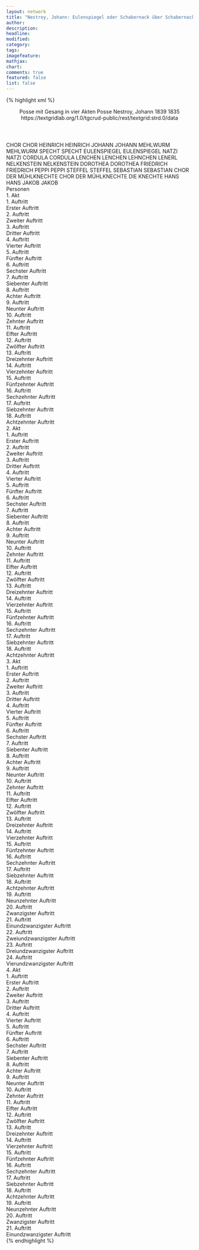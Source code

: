 ```yaml
---
layout: network
title: "Nestroy, Johann: Eulenspiegel oder Schabernack über Schabernack (1835)"
author:
description:
headline:
modified:
category:
tags:
imagefeature:
mathjax:
chart:
comments: true
featured: false
list: false
---
```

{% highlight xml %}
<?xml-model href="https://raw.githubusercontent.com/DLiNa/project/master/rules/lina.rnc"?><?xml-model href="https://raw.githubusercontent.com/DLiNa/project/master/rules/lina.sch"?>
<play xmlns="http://lina.digital">
  <header>
    <title>Eulenspiegel oder Schabernack über Schabernack</title>
    <subtitle>Posse mit Gesang in vier Akten</subtitle>
    <genretitle>Posse</genretitle>
    <author>Nestroy, Johann</author>
    <date type="print" when="1839">1839</date>
    <date type="premiere" when="1835">1835</date>
    <date type="written"/>
    <source>https://textgridlab.org/1.0/tgcrud-public/rest/textgrid:strd.0/data</source>
  </header>
  <personae>
    <character>
      <name>CHOR</name>
      <alias xml:id="chor">
        <name>CHOR</name>
      </alias>
    </character>
    <character>
      <name>HEINRICH</name>
      <alias xml:id="heinrich">
        <name>HEINRICH</name>
      </alias>
    </character>
    <character>
      <name>JOHANN</name>
      <alias xml:id="johann">
        <name>JOHANN</name>
      </alias>
    </character>
    <character>
      <name>MEHLWURM</name>
      <alias xml:id="mehlwurm">
        <name>MEHLWURM</name>
      </alias>
    </character>
    <character>
      <name>SPECHT</name>
      <alias xml:id="specht">
        <name>SPECHT</name>
      </alias>
    </character>
    <character>
      <name>EULENSPIEGEL</name>
      <alias xml:id="eulenspiegel">
        <name>EULENSPIEGEL</name>
      </alias>
    </character>
    <character>
      <name>NATZI</name>
      <alias xml:id="natzi">
        <name>NATZI</name>
      </alias>
    </character>
    <character>
      <name>CORDULA</name>
      <alias xml:id="cordula">
        <name>CORDULA</name>
      </alias>
    </character>
    <character>
      <name>LENCHEN</name>
      <alias xml:id="lenchen">
        <name>LENCHEN</name>
      </alias>
      <alias xml:id="lehnchen">
        <name>LEHNCHEN</name>
      </alias>
      <alias xml:id="lenerl">
        <name>LENERL</name>
      </alias>
    </character>
    <character>
      <name>NELKENSTEIN</name>
      <alias xml:id="nelkenstein">
        <name>NELKENSTEIN</name>
      </alias>
    </character>
    <character>
      <name>DOROTHEA</name>
      <alias xml:id="dorothea">
        <name>DOROTHEA</name>
      </alias>
    </character>
    <character>
      <name>FRIEDRICH</name>
      <alias xml:id="friedrich">
        <name>FRIEDRICH</name>
      </alias>
    </character>
    <character>
      <name>PEPPI</name>
      <alias xml:id="peppi">
        <name>PEPPI</name>
      </alias>
    </character>
    <character>
      <name>STEFFEL</name>
      <alias xml:id="steffel">
        <name>STEFFEL</name>
      </alias>
    </character>
    <character>
      <name>SEBASTIAN</name>
      <alias xml:id="sebastian">
        <name>SEBASTIAN</name>
      </alias>
    </character>
    <character>
      <name>CHOR DER MÜHLKNECHTE</name>
      <alias xml:id="chor_der_mühlknechte">
        <name>CHOR DER MÜHLKNECHTE</name>
      </alias>
      <alias xml:id="die_knechte">
        <name>DIE KNECHTE</name>
      </alias>
    </character>
    <character>
      <name>HANS</name>
      <alias xml:id="hans">
        <name>HANS</name>
      </alias>
    </character>
    <character>
      <name>JAKOB</name>
      <alias xml:id="jakob">
        <name>JAKOB</name>
      </alias>
    </character>
  </personae>
  <text>
    <div>
      <head>Personen</head>
    </div>
    <div>
      <head>1. Akt</head>
      <div>
        <head>1. Auftritt</head>
        <div>
          <head>Erster Auftritt</head>
          <sp who="#chor">
            <amount n="1" unit="speech_acts"/>
            <amount n="51" unit="words"/>
            <amount n="8" unit="lines"/>
            <amount n="271" unit="chars"/>
          </sp>
        </div>
      </div>
      <div>
        <head>2. Auftritt</head>
        <div>
          <head>Zweiter Auftritt</head>
          <sp who="#heinrich">
            <amount n="4" unit="speech_acts"/>
            <amount n="46" unit="words"/>
            <amount n="4" unit="lines"/>
            <amount n="267" unit="chars"/>
          </sp>
          <sp who="#johann">
            <amount n="4" unit="speech_acts"/>
            <amount n="180" unit="words"/>
            <amount n="1122" unit="chars"/>
          </sp>
        </div>
      </div>
      <div>
        <head>3. Auftritt</head>
        <div>
          <head>Dritter Auftritt</head>
          <sp who="#heinrich">
            <amount n="1" unit="speech_acts"/>
            <amount n="41" unit="words"/>
            <amount n="224" unit="chars"/>
          </sp>
        </div>
      </div>
      <div>
        <head>4. Auftritt</head>
        <div>
          <head>Vierter Auftritt</head>
          <sp who="#mehlwurm">
            <amount n="3" unit="speech_acts"/>
            <amount n="57" unit="words"/>
            <amount n="2" unit="lines"/>
            <amount n="310" unit="chars"/>
          </sp>
          <sp who="#heinrich">
            <amount n="3" unit="speech_acts"/>
            <amount n="42" unit="words"/>
            <amount n="2" unit="lines"/>
            <amount n="242" unit="chars"/>
          </sp>
        </div>
      </div>
      <div>
        <head>5. Auftritt</head>
        <div>
          <head>Fünfter Auftritt</head>
          <sp who="#mehlwurm">
            <amount n="1" unit="speech_acts"/>
            <amount n="85" unit="words"/>
            <amount n="460" unit="chars"/>
          </sp>
        </div>
      </div>
      <div>
        <head>6. Auftritt</head>
        <div>
          <head>Sechster Auftritt</head>
          <sp who="#specht">
            <amount n="11" unit="speech_acts"/>
            <amount n="117" unit="words"/>
            <amount n="9" unit="lines"/>
            <amount n="723" unit="chars"/>
          </sp>
          <sp who="#mehlwurm">
            <amount n="11" unit="speech_acts"/>
            <amount n="93" unit="words"/>
            <amount n="10" unit="lines"/>
            <amount n="473" unit="chars"/>
          </sp>
        </div>
      </div>
      <div>
        <head>7. Auftritt</head>
        <div>
          <head>Siebenter Auftritt</head>
          <sp who="#specht">
            <amount n="1" unit="speech_acts"/>
            <amount n="122" unit="words"/>
            <amount n="681" unit="chars"/>
          </sp>
        </div>
      </div>
      <div>
        <head>8. Auftritt</head>
        <div>
          <head>Achter Auftritt</head>
          <sp who="#eulenspiegel">
            <amount n="1" unit="speech_acts"/>
            <amount n="300" unit="words"/>
            <amount n="16" unit="lines"/>
            <amount n="1590" unit="chars"/>
          </sp>
        </div>
      </div>
      <div>
        <head>9. Auftritt</head>
        <div>
          <head>Neunter Auftritt</head>
          <sp who="#mehlwurm">
            <amount n="5" unit="speech_acts"/>
            <amount n="156" unit="words"/>
            <amount n="839" unit="chars"/>
          </sp>
          <sp who="#heinrich">
            <amount n="4" unit="speech_acts"/>
            <amount n="34" unit="words"/>
            <amount n="4" unit="lines"/>
            <amount n="181" unit="chars"/>
          </sp>
        </div>
      </div>
      <div>
        <head>10. Auftritt</head>
        <div>
          <head>Zehnter Auftritt</head>
          <sp who="#heinrich">
            <amount n="18" unit="speech_acts"/>
            <amount n="150" unit="words"/>
            <amount n="17" unit="lines"/>
            <amount n="830" unit="chars"/>
          </sp>
          <sp who="#eulenspiegel">
            <amount n="18" unit="speech_acts"/>
            <amount n="440" unit="words"/>
            <amount n="11" unit="lines"/>
            <amount n="2403" unit="chars"/>
          </sp>
        </div>
      </div>
      <div>
        <head>11. Auftritt</head>
        <div>
          <head>Elfter Auftritt</head>
          <sp who="#natzi">
            <amount n="1" unit="speech_acts"/>
            <amount n="303" unit="words"/>
            <amount n="12" unit="lines"/>
            <amount n="1606" unit="chars"/>
          </sp>
        </div>
      </div>
      <div>
        <head>12. Auftritt</head>
        <div>
          <head>Zwölfter Auftritt</head>
          <sp who="#cordula">
            <amount n="6" unit="speech_acts"/>
            <amount n="63" unit="words"/>
            <amount n="5" unit="lines"/>
            <amount n="332" unit="chars"/>
          </sp>
          <sp who="#lenchen">
            <amount n="3" unit="speech_acts"/>
            <amount n="37" unit="words"/>
            <amount n="3" unit="lines"/>
            <amount n="183" unit="chars"/>
          </sp>
          <sp who="#mehlwurm">
            <amount n="10" unit="speech_acts"/>
            <amount n="189" unit="words"/>
            <amount n="5" unit="lines"/>
            <amount n="1025" unit="chars"/>
          </sp>
          <sp who="#natzi">
            <amount n="4" unit="speech_acts"/>
            <amount n="118" unit="words"/>
            <amount n="2" unit="lines"/>
            <amount n="696" unit="chars"/>
          </sp>
          <sp who="#lehnchen">
            <amount n="1" unit="speech_acts"/>
            <amount n="18" unit="words"/>
            <amount n="1" unit="lines"/>
            <amount n="88" unit="chars"/>
          </sp>
        </div>
      </div>
      <div>
        <head>13. Auftritt</head>
        <div>
          <head>Dreizehnter Auftritt</head>
          <sp who="#mehlwurm">
            <amount n="2" unit="speech_acts"/>
            <amount n="72" unit="words"/>
            <amount n="391" unit="chars"/>
          </sp>
          <sp who="#lenchen">
            <amount n="1" unit="speech_acts"/>
            <amount n="7" unit="words"/>
            <amount n="1" unit="lines"/>
            <amount n="40" unit="chars"/>
          </sp>
        </div>
      </div>
      <div>
        <head>14. Auftritt</head>
        <div>
          <head>Vierzehnter Auftritt</head>
          <sp who="#eulenspiegel">
            <amount n="19" unit="speech_acts"/>
            <amount n="470" unit="words"/>
            <amount n="11" unit="lines"/>
            <amount n="2560" unit="chars"/>
          </sp>
          <sp who="#mehlwurm">
            <amount n="19" unit="speech_acts"/>
            <amount n="212" unit="words"/>
            <amount n="15" unit="lines"/>
            <amount n="1061" unit="chars"/>
          </sp>
          <sp who="#lenchen">
            <amount n="2" unit="speech_acts"/>
            <amount n="9" unit="words"/>
            <amount n="2" unit="lines"/>
            <amount n="37" unit="chars"/>
          </sp>
        </div>
      </div>
      <div>
        <head>15. Auftritt</head>
        <div>
          <head>Fünfzehnter Auftritt</head>
          <sp who="#cordula">
            <amount n="2" unit="speech_acts"/>
            <amount n="29" unit="words"/>
            <amount n="2" unit="lines"/>
            <amount n="159" unit="chars"/>
          </sp>
          <sp who="#mehlwurm">
            <amount n="2" unit="speech_acts"/>
            <amount n="47" unit="words"/>
            <amount n="1" unit="lines"/>
            <amount n="250" unit="chars"/>
          </sp>
        </div>
      </div>
      <div>
        <head>16. Auftritt</head>
        <div>
          <head>Sechzehnter Auftritt</head>
          <sp who="#eulenspiegel">
            <amount n="18" unit="speech_acts"/>
            <amount n="350" unit="words"/>
            <amount n="8" unit="lines"/>
            <amount n="1949" unit="chars"/>
          </sp>
          <sp who="#cordula">
            <amount n="17" unit="speech_acts"/>
            <amount n="106" unit="words"/>
            <amount n="17" unit="lines"/>
            <amount n="545" unit="chars"/>
          </sp>
        </div>
      </div>
      <div>
        <head>17. Auftritt</head>
        <div>
          <head>Siebzehnter Auftritt</head>
          <sp who="#natzi">
            <amount n="6" unit="speech_acts"/>
            <amount n="139" unit="words"/>
            <amount n="2" unit="lines"/>
            <amount n="731" unit="chars"/>
          </sp>
          <sp who="#cordula">
            <amount n="6" unit="speech_acts"/>
            <amount n="32" unit="words"/>
            <amount n="6" unit="lines"/>
            <amount n="157" unit="chars"/>
          </sp>
          <sp who="#eulenspiegel">
            <amount n="4" unit="speech_acts"/>
            <amount n="36" unit="words"/>
            <amount n="4" unit="lines"/>
            <amount n="169" unit="chars"/>
          </sp>
        </div>
      </div>
      <div>
        <head>18. Auftritt</head>
        <div>
          <head>Achtzehnter Auftritt</head>
          <sp who="#chor">
            <amount n="2" unit="speech_acts"/>
            <amount n="52" unit="words"/>
            <amount n="8" unit="lines"/>
            <amount n="270" unit="chars"/>
          </sp>
          <sp who="#nelkenstein #specht #dorothea #natzi #chor">
            <amount n="2" unit="speech_acts"/>
            <amount n="30" unit="words"/>
            <amount n="1" unit="lines"/>
            <amount n="207" unit="chars"/>
          </sp>
          <sp who="#nelkenstein">
            <amount n="7" unit="speech_acts"/>
            <amount n="73" unit="words"/>
            <amount n="7" unit="lines"/>
            <amount n="395" unit="chars"/>
          </sp>
          <sp who="#specht">
            <amount n="16" unit="speech_acts"/>
            <amount n="131" unit="words"/>
            <amount n="15" unit="lines"/>
            <amount n="724" unit="chars"/>
          </sp>
          <sp who="#dorothea">
            <amount n="10" unit="speech_acts"/>
            <amount n="89" unit="words"/>
            <amount n="9" unit="lines"/>
            <amount n="454" unit="chars"/>
          </sp>
          <sp who="#natzi">
            <amount n="5" unit="speech_acts"/>
            <amount n="111" unit="words"/>
            <amount n="17" unit="lines"/>
            <amount n="593" unit="chars"/>
          </sp>
        </div>
      </div>
    </div>
    <div>
      <head>2. Akt</head>
      <div>
        <head>1. Auftritt</head>
        <div>
          <head>Erster Auftritt</head>
          <sp who="#nelkenstein">
            <amount n="1" unit="speech_acts"/>
            <amount n="37" unit="words"/>
            <amount n="212" unit="chars"/>
          </sp>
          <sp who="#friedrich">
            <amount n="1" unit="speech_acts"/>
            <amount n="12" unit="words"/>
            <amount n="1" unit="lines"/>
            <amount n="77" unit="chars"/>
          </sp>
        </div>
      </div>
      <div>
        <head>2. Auftritt</head>
        <div>
          <head>Zweiter Auftritt</head>
          <sp who="#nelkenstein">
            <amount n="11" unit="speech_acts"/>
            <amount n="200" unit="words"/>
            <amount n="8" unit="lines"/>
            <amount n="1114" unit="chars"/>
          </sp>
          <sp who="#heinrich">
            <amount n="10" unit="speech_acts"/>
            <amount n="83" unit="words"/>
            <amount n="9" unit="lines"/>
            <amount n="471" unit="chars"/>
          </sp>
        </div>
      </div>
      <div>
        <head>3. Auftritt</head>
        <div>
          <head>Dritter Auftritt</head>
          <sp who="#friedrich">
            <amount n="1" unit="speech_acts"/>
            <amount n="17" unit="words"/>
            <amount n="102" unit="chars"/>
          </sp>
          <sp who="#nelkenstein">
            <amount n="3" unit="speech_acts"/>
            <amount n="18" unit="words"/>
            <amount n="3" unit="lines"/>
            <amount n="94" unit="chars"/>
          </sp>
          <sp who="#heinrich">
            <amount n="2" unit="speech_acts"/>
            <amount n="23" unit="words"/>
            <amount n="2" unit="lines"/>
            <amount n="121" unit="chars"/>
          </sp>
        </div>
      </div>
      <div>
        <head>4. Auftritt</head>
        <div>
          <head>Vierter Auftritt</head>
          <sp who="#eulenspiegel">
            <amount n="15" unit="speech_acts"/>
            <amount n="287" unit="words"/>
            <amount n="10" unit="lines"/>
            <amount n="1572" unit="chars"/>
          </sp>
          <sp who="#nelkenstein">
            <amount n="15" unit="speech_acts"/>
            <amount n="235" unit="words"/>
            <amount n="8" unit="lines"/>
            <amount n="1285" unit="chars"/>
          </sp>
        </div>
      </div>
      <div>
        <head>5. Auftritt</head>
        <div>
          <head>Fünfter Auftritt</head>
          <sp who="#heinrich">
            <amount n="6" unit="speech_acts"/>
            <amount n="41" unit="words"/>
            <amount n="6" unit="lines"/>
            <amount n="198" unit="chars"/>
          </sp>
          <sp who="#eulenspiegel">
            <amount n="5" unit="speech_acts"/>
            <amount n="144" unit="words"/>
            <amount n="2" unit="lines"/>
            <amount n="797" unit="chars"/>
          </sp>
        </div>
      </div>
      <div>
        <head>6. Auftritt</head>
        <div>
          <head>Sechster Auftritt</head>
          <sp who="#eulenspiegel">
            <amount n="1" unit="speech_acts"/>
            <amount n="337" unit="words"/>
            <amount n="30" unit="lines"/>
            <amount n="1794" unit="chars"/>
          </sp>
        </div>
      </div>
      <div>
        <head>7. Auftritt</head>
        <div>
          <head>Siebenter Auftritt</head>
          <sp who="#lenchen">
            <amount n="7" unit="speech_acts"/>
            <amount n="82" unit="words"/>
            <amount n="4" unit="lines"/>
            <amount n="438" unit="chars"/>
          </sp>
          <sp who="#natzi">
            <amount n="12" unit="speech_acts"/>
            <amount n="226" unit="words"/>
            <amount n="6" unit="lines"/>
            <amount n="1282" unit="chars"/>
          </sp>
          <sp who="#peppi">
            <amount n="7" unit="speech_acts"/>
            <amount n="85" unit="words"/>
            <amount n="5" unit="lines"/>
            <amount n="469" unit="chars"/>
          </sp>
        </div>
      </div>
      <div>
        <head>8. Auftritt</head>
        <div>
          <head>Achter Auftritt</head>
          <sp who="#peppi">
            <amount n="9" unit="speech_acts"/>
            <amount n="146" unit="words"/>
            <amount n="22" unit="lines"/>
            <amount n="762" unit="chars"/>
          </sp>
          <sp who="#natzi">
            <amount n="9" unit="speech_acts"/>
            <amount n="145" unit="words"/>
            <amount n="26" unit="lines"/>
            <amount n="787" unit="chars"/>
          </sp>
        </div>
      </div>
      <div>
        <head>9. Auftritt</head>
        <div>
          <head>Neunter Auftritt</head>
          <sp who="#lenchen">
            <amount n="1" unit="speech_acts"/>
            <amount n="33" unit="words"/>
            <amount n="186" unit="chars"/>
          </sp>
        </div>
      </div>
      <div>
        <head>10. Auftritt</head>
        <div>
          <head>Zehnter Auftritt</head>
          <sp who="#cordula">
            <amount n="5" unit="speech_acts"/>
            <amount n="51" unit="words"/>
            <amount n="4" unit="lines"/>
            <amount n="280" unit="chars"/>
          </sp>
          <sp who="#natzi">
            <amount n="7" unit="speech_acts"/>
            <amount n="58" unit="words"/>
            <amount n="7" unit="lines"/>
            <amount n="335" unit="chars"/>
          </sp>
          <sp who="#peppi">
            <amount n="2" unit="speech_acts"/>
            <amount n="16" unit="words"/>
            <amount n="2" unit="lines"/>
            <amount n="74" unit="chars"/>
          </sp>
          <sp who="#lenchen">
            <amount n="3" unit="speech_acts"/>
            <amount n="24" unit="words"/>
            <amount n="3" unit="lines"/>
            <amount n="134" unit="chars"/>
          </sp>
        </div>
      </div>
      <div>
        <head>11. Auftritt</head>
        <div>
          <head>Elfter Auftritt</head>
          <sp who="#mehlwurm">
            <amount n="10" unit="speech_acts"/>
            <amount n="195" unit="words"/>
            <amount n="5" unit="lines"/>
            <amount n="1087" unit="chars"/>
          </sp>
          <sp who="#natzi">
            <amount n="1" unit="speech_acts"/>
            <amount n="5" unit="words"/>
            <amount n="1" unit="lines"/>
            <amount n="33" unit="chars"/>
          </sp>
          <sp who="#eulenspiegel">
            <amount n="4" unit="speech_acts"/>
            <amount n="27" unit="words"/>
            <amount n="2" unit="lines"/>
            <amount n="160" unit="chars"/>
          </sp>
          <sp who="#cordula">
            <amount n="6" unit="speech_acts"/>
            <amount n="78" unit="words"/>
            <amount n="4" unit="lines"/>
            <amount n="413" unit="chars"/>
          </sp>
          <sp who="#lenchen">
            <amount n="1" unit="speech_acts"/>
          </sp>
        </div>
      </div>
      <div>
        <head>12. Auftritt</head>
        <div>
          <head>Zwölfter Auftritt</head>
          <sp who="#natzi">
            <amount n="4" unit="speech_acts"/>
            <amount n="26" unit="words"/>
            <amount n="4" unit="lines"/>
            <amount n="150" unit="chars"/>
          </sp>
          <sp who="#mehlwurm">
            <amount n="4" unit="speech_acts"/>
            <amount n="41" unit="words"/>
            <amount n="3" unit="lines"/>
            <amount n="239" unit="chars"/>
          </sp>
        </div>
      </div>
      <div>
        <head>13. Auftritt</head>
        <div>
          <head>Dreizehnter Auftritt</head>
          <sp who="#steffel">
            <amount n="4" unit="speech_acts"/>
            <amount n="31" unit="words"/>
            <amount n="4" unit="lines"/>
            <amount n="177" unit="chars"/>
          </sp>
          <sp who="#mehlwurm">
            <amount n="2" unit="speech_acts"/>
            <amount n="20" unit="words"/>
            <amount n="2" unit="lines"/>
            <amount n="88" unit="chars"/>
          </sp>
          <sp who="#sebastian">
            <amount n="3" unit="speech_acts"/>
            <amount n="12" unit="words"/>
            <amount n="3" unit="lines"/>
            <amount n="58" unit="chars"/>
          </sp>
        </div>
      </div>
      <div>
        <head>14. Auftritt</head>
        <div>
          <head>Vierzehnter Auftritt</head>
          <sp who="#mehlwurm">
            <amount n="1" unit="speech_acts"/>
            <amount n="38" unit="words"/>
            <amount n="187" unit="chars"/>
          </sp>
        </div>
      </div>
      <div>
        <head>15. Auftritt</head>
        <div>
          <head>Fünfzehnter Auftritt</head>
          <sp who="#natzi">
            <amount n="4" unit="speech_acts"/>
            <amount n="101" unit="words"/>
            <amount n="1" unit="lines"/>
            <amount n="598" unit="chars"/>
          </sp>
          <sp who="#heinrich">
            <amount n="4" unit="speech_acts"/>
            <amount n="30" unit="words"/>
            <amount n="2" unit="lines"/>
            <amount n="177" unit="chars"/>
          </sp>
        </div>
      </div>
      <div>
        <head>16. Auftritt</head>
        <div>
          <head>Sechzehnter Auftritt</head>
          <sp who="#eulenspiegel">
            <amount n="4" unit="speech_acts"/>
            <amount n="54" unit="words"/>
            <amount n="3" unit="lines"/>
            <amount n="326" unit="chars"/>
          </sp>
          <sp who="#heinrich">
            <amount n="3" unit="speech_acts"/>
            <amount n="16" unit="words"/>
            <amount n="3" unit="lines"/>
            <amount n="97" unit="chars"/>
          </sp>
        </div>
      </div>
      <div>
        <head>17. Auftritt</head>
        <div>
          <head>Siebzehnter Auftritt</head>
          <sp who="#natzi">
            <amount n="9" unit="speech_acts"/>
            <amount n="86" unit="words"/>
            <amount n="9" unit="lines"/>
            <amount n="414" unit="chars"/>
          </sp>
          <sp who="#eulenspiegel">
            <amount n="8" unit="speech_acts"/>
            <amount n="60" unit="words"/>
            <amount n="8" unit="lines"/>
            <amount n="303" unit="chars"/>
          </sp>
        </div>
      </div>
      <div>
        <head>18. Auftritt</head>
        <div>
          <head>Achtzehnter Auftritt</head>
          <sp who="#mehlwurm">
            <amount n="2" unit="speech_acts"/>
            <amount n="65" unit="words"/>
            <amount n="1" unit="lines"/>
            <amount n="331" unit="chars"/>
          </sp>
          <sp who="#eulenspiegel">
            <amount n="1" unit="speech_acts"/>
            <amount n="11" unit="words"/>
            <amount n="1" unit="lines"/>
            <amount n="53" unit="chars"/>
          </sp>
          <sp who="#natzi">
            <amount n="1" unit="speech_acts"/>
          </sp>
          <sp who="#chor_der_mühlknechte">
            <amount n="1" unit="speech_acts"/>
            <amount n="13" unit="words"/>
            <amount n="2" unit="lines"/>
            <amount n="74" unit="chars"/>
          </sp>
        </div>
      </div>
    </div>
    <div>
      <head>3. Akt</head>
      <div>
        <head>1. Auftritt</head>
        <div>
          <head>Erster Auftritt</head>
          <sp who="#eulenspiegel">
            <amount n="2" unit="speech_acts"/>
            <amount n="23" unit="words"/>
            <amount n="2" unit="lines"/>
            <amount n="134" unit="chars"/>
          </sp>
          <sp who="#friedrich">
            <amount n="1" unit="speech_acts"/>
            <amount n="21" unit="words"/>
            <amount n="106" unit="chars"/>
          </sp>
        </div>
      </div>
      <div>
        <head>2. Auftritt</head>
        <div>
          <head>Zweiter Auftritt</head>
          <sp who="#nelkenstein">
            <amount n="2" unit="speech_acts"/>
            <amount n="51" unit="words"/>
            <amount n="274" unit="chars"/>
          </sp>
          <sp who="#friedrich">
            <amount n="2" unit="speech_acts"/>
            <amount n="14" unit="words"/>
            <amount n="2" unit="lines"/>
            <amount n="80" unit="chars"/>
          </sp>
        </div>
      </div>
      <div>
        <head>3. Auftritt</head>
        <div>
          <head>Dritter Auftritt</head>
          <sp who="#nelkenstein">
            <amount n="6" unit="speech_acts"/>
            <amount n="64" unit="words"/>
            <amount n="5" unit="lines"/>
            <amount n="366" unit="chars"/>
          </sp>
          <sp who="#johann">
            <amount n="6" unit="speech_acts"/>
            <amount n="153" unit="words"/>
            <amount n="3" unit="lines"/>
            <amount n="798" unit="chars"/>
          </sp>
        </div>
      </div>
      <div>
        <head>4. Auftritt</head>
        <div>
          <head>Vierter Auftritt</head>
          <sp who="#nelkenstein">
            <amount n="2" unit="speech_acts"/>
            <amount n="34" unit="words"/>
            <amount n="1" unit="lines"/>
            <amount n="200" unit="chars"/>
          </sp>
          <sp who="#eulenspiegel">
            <amount n="1" unit="speech_acts"/>
            <amount n="20" unit="words"/>
            <amount n="106" unit="chars"/>
          </sp>
        </div>
      </div>
      <div>
        <head>5. Auftritt</head>
        <div>
          <head>Fünfter Auftritt</head>
          <sp who="#nelkenstein">
            <amount n="4" unit="speech_acts"/>
            <amount n="23" unit="words"/>
            <amount n="4" unit="lines"/>
            <amount n="114" unit="chars"/>
          </sp>
          <sp who="#hans">
            <amount n="2" unit="speech_acts"/>
            <amount n="68" unit="words"/>
            <amount n="365" unit="chars"/>
          </sp>
          <sp who="#jakob">
            <amount n="1" unit="speech_acts"/>
            <amount n="5" unit="words"/>
            <amount n="1" unit="lines"/>
            <amount n="31" unit="chars"/>
          </sp>
        </div>
      </div>
      <div>
        <head>6. Auftritt</head>
        <div>
          <head>Sechster Auftritt</head>
          <sp who="#nelkenstein">
            <amount n="19" unit="speech_acts"/>
            <amount n="155" unit="words"/>
            <amount n="15" unit="lines"/>
            <amount n="820" unit="chars"/>
          </sp>
          <sp who="#natzi">
            <amount n="17" unit="speech_acts"/>
            <amount n="179" unit="words"/>
            <amount n="10" unit="lines"/>
            <amount n="961" unit="chars"/>
          </sp>
        </div>
      </div>
      <div>
        <head>7. Auftritt</head>
        <div>
          <head>Siebenter Auftritt</head>
          <sp who="#natzi">
            <amount n="1" unit="speech_acts"/>
            <amount n="121" unit="words"/>
            <amount n="634" unit="chars"/>
          </sp>
        </div>
      </div>
      <div>
        <head>8. Auftritt</head>
        <div>
          <head>Achter Auftritt</head>
          <sp who="#dorothea">
            <amount n="17" unit="speech_acts"/>
            <amount n="398" unit="words"/>
            <amount n="40" unit="lines"/>
            <amount n="1998" unit="chars"/>
          </sp>
          <sp who="#natzi">
            <amount n="16" unit="speech_acts"/>
            <amount n="246" unit="words"/>
            <amount n="12" unit="lines"/>
            <amount n="1330" unit="chars"/>
          </sp>
        </div>
      </div>
      <div>
        <head>9. Auftritt</head>
        <div>
          <head>Neunter Auftritt</head>
          <sp who="#heinrich">
            <amount n="1" unit="speech_acts"/>
            <amount n="59" unit="words"/>
            <amount n="362" unit="chars"/>
          </sp>
        </div>
      </div>
      <div>
        <head>10. Auftritt</head>
        <div>
          <head>Zehnter Auftritt</head>
          <sp who="#mehlwurm">
            <amount n="1" unit="speech_acts"/>
            <amount n="63" unit="words"/>
            <amount n="337" unit="chars"/>
          </sp>
        </div>
      </div>
      <div>
        <head>11. Auftritt</head>
        <div>
          <head>Elfter Auftritt</head>
          <sp who="#eulenspiegel">
            <amount n="10" unit="speech_acts"/>
            <amount n="125" unit="words"/>
            <amount n="7" unit="lines"/>
            <amount n="726" unit="chars"/>
          </sp>
          <sp who="#mehlwurm">
            <amount n="9" unit="speech_acts"/>
            <amount n="85" unit="words"/>
            <amount n="9" unit="lines"/>
            <amount n="423" unit="chars"/>
          </sp>
        </div>
      </div>
      <div>
        <head>12. Auftritt</head>
        <div>
          <head>Zwölfter Auftritt</head>
          <sp who="#cordula">
            <amount n="4" unit="speech_acts"/>
            <amount n="51" unit="words"/>
            <amount n="3" unit="lines"/>
            <amount n="291" unit="chars"/>
          </sp>
          <sp who="#eulenspiegel">
            <amount n="3" unit="speech_acts"/>
            <amount n="29" unit="words"/>
            <amount n="3" unit="lines"/>
            <amount n="150" unit="chars"/>
          </sp>
          <sp who="#mehlwurm">
            <amount n="4" unit="speech_acts"/>
            <amount n="49" unit="words"/>
            <amount n="3" unit="lines"/>
            <amount n="262" unit="chars"/>
          </sp>
        </div>
      </div>
      <div>
        <head>13. Auftritt</head>
        <div>
          <head>Dreizehnter Auftritt</head>
          <sp who="#eulenspiegel">
            <amount n="10" unit="speech_acts"/>
            <amount n="172" unit="words"/>
            <amount n="5" unit="lines"/>
            <amount n="927" unit="chars"/>
          </sp>
          <sp who="#heinrich">
            <amount n="8" unit="speech_acts"/>
            <amount n="51" unit="words"/>
            <amount n="6" unit="lines"/>
            <amount n="261" unit="chars"/>
          </sp>
          <sp who="#lenchen">
            <amount n="3" unit="speech_acts"/>
            <amount n="7" unit="words"/>
            <amount n="2" unit="lines"/>
            <amount n="40" unit="chars"/>
          </sp>
        </div>
      </div>
      <div>
        <head>14. Auftritt</head>
        <div>
          <head>Vierzehnter Auftritt</head>
          <sp who="#mehlwurm">
            <amount n="6" unit="speech_acts"/>
            <amount n="281" unit="words"/>
            <amount n="3" unit="lines"/>
            <amount n="1503" unit="chars"/>
          </sp>
          <sp who="#specht">
            <amount n="5" unit="speech_acts"/>
            <amount n="69" unit="words"/>
            <amount n="5" unit="lines"/>
            <amount n="343" unit="chars"/>
          </sp>
        </div>
      </div>
      <div>
        <head>15. Auftritt</head>
        <div>
          <head>Fünfzehnter Auftritt</head>
          <sp who="#eulenspiegel">
            <amount n="7" unit="speech_acts"/>
            <amount n="226" unit="words"/>
            <amount n="2" unit="lines"/>
            <amount n="1234" unit="chars"/>
          </sp>
          <sp who="#heinrich">
            <amount n="3" unit="speech_acts"/>
            <amount n="23" unit="words"/>
            <amount n="3" unit="lines"/>
            <amount n="112" unit="chars"/>
          </sp>
          <sp who="#lenchen">
            <amount n="4" unit="speech_acts"/>
            <amount n="26" unit="words"/>
            <amount n="4" unit="lines"/>
            <amount n="130" unit="chars"/>
          </sp>
        </div>
      </div>
      <div>
        <head>16. Auftritt</head>
        <div>
          <head>Sechzehnter Auftritt</head>
          <sp who="#eulenspiegel">
            <amount n="5" unit="speech_acts"/>
            <amount n="132" unit="words"/>
            <amount n="3" unit="lines"/>
            <amount n="677" unit="chars"/>
          </sp>
          <sp who="#mehlwurm">
            <amount n="5" unit="speech_acts"/>
            <amount n="54" unit="words"/>
            <amount n="4" unit="lines"/>
            <amount n="310" unit="chars"/>
          </sp>
        </div>
      </div>
      <div>
        <head>17. Auftritt</head>
        <div>
          <head>Siebzehnter Auftritt</head>
          <sp who="#natzi">
            <amount n="8" unit="speech_acts"/>
            <amount n="69" unit="words"/>
            <amount n="7" unit="lines"/>
            <amount n="348" unit="chars"/>
          </sp>
          <sp who="#dorothea">
            <amount n="2" unit="speech_acts"/>
            <amount n="5" unit="words"/>
            <amount n="2" unit="lines"/>
            <amount n="20" unit="chars"/>
          </sp>
          <sp who="#eulenspiegel">
            <amount n="4" unit="speech_acts"/>
            <amount n="34" unit="words"/>
            <amount n="4" unit="lines"/>
            <amount n="182" unit="chars"/>
          </sp>
          <sp who="#mehlwurm">
            <amount n="7" unit="speech_acts"/>
            <amount n="65" unit="words"/>
            <amount n="6" unit="lines"/>
            <amount n="344" unit="chars"/>
          </sp>
        </div>
      </div>
      <div>
        <head>18. Auftritt</head>
        <div>
          <head>Achtzehnter Auftritt</head>
          <sp who="#mehlwurm">
            <amount n="3" unit="speech_acts"/>
            <amount n="123" unit="words"/>
            <amount n="1" unit="lines"/>
            <amount n="625" unit="chars"/>
          </sp>
          <sp who="#hans">
            <amount n="2" unit="speech_acts"/>
            <amount n="16" unit="words"/>
            <amount n="2" unit="lines"/>
            <amount n="91" unit="chars"/>
          </sp>
          <sp who="#specht">
            <amount n="1" unit="speech_acts"/>
            <amount n="1" unit="words"/>
            <amount n="1" unit="lines"/>
            <amount n="31" unit="chars"/>
          </sp>
        </div>
      </div>
      <div>
        <head>19. Auftritt</head>
        <div>
          <head>Neunzehnter Auftritt</head>
          <sp who="#specht">
            <amount n="3" unit="speech_acts"/>
            <amount n="33" unit="words"/>
            <amount n="2" unit="lines"/>
            <amount n="177" unit="chars"/>
          </sp>
          <sp who="#mehlwurm">
            <amount n="3" unit="speech_acts"/>
            <amount n="22" unit="words"/>
            <amount n="3" unit="lines"/>
            <amount n="113" unit="chars"/>
          </sp>
        </div>
      </div>
      <div>
        <head>20. Auftritt</head>
        <div>
          <head>Zwanzigster Auftritt</head>
          <sp who="#natzi">
            <amount n="3" unit="speech_acts"/>
            <amount n="23" unit="words"/>
            <amount n="3" unit="lines"/>
            <amount n="123" unit="chars"/>
          </sp>
          <sp who="#dorothea">
            <amount n="5" unit="speech_acts"/>
            <amount n="31" unit="words"/>
            <amount n="5" unit="lines"/>
            <amount n="142" unit="chars"/>
          </sp>
          <sp who="#eulenspiegel">
            <amount n="4" unit="speech_acts"/>
            <amount n="30" unit="words"/>
            <amount n="4" unit="lines"/>
            <amount n="150" unit="chars"/>
          </sp>
          <sp who="#specht">
            <amount n="1" unit="speech_acts"/>
            <amount n="24" unit="words"/>
            <amount n="116" unit="chars"/>
          </sp>
          <sp who="#mehlwurm">
            <amount n="2" unit="speech_acts"/>
            <amount n="29" unit="words"/>
            <amount n="1" unit="lines"/>
            <amount n="166" unit="chars"/>
          </sp>
          <sp who="#natzi #dorothea #eulenspiegel #specht #mehlwurm">
            <amount n="1" unit="speech_acts"/>
            <amount n="25" unit="words"/>
            <amount n="1" unit="lines"/>
            <amount n="149" unit="chars"/>
          </sp>
        </div>
      </div>
      <div>
        <head>21. Auftritt</head>
        <div>
          <head>Einundzwanzigster Auftritt</head>
          <sp who="#lenchen">
            <amount n="1" unit="speech_acts"/>
            <amount n="37" unit="words"/>
            <amount n="202" unit="chars"/>
          </sp>
        </div>
      </div>
      <div>
        <head>22. Auftritt</head>
        <div>
          <head>Zweiundzwanzigster Auftritt</head>
          <sp who="#johann">
            <amount n="3" unit="speech_acts"/>
            <amount n="36" unit="words"/>
            <amount n="3" unit="lines"/>
            <amount n="191" unit="chars"/>
          </sp>
          <sp who="#steffel #sebastian">
            <amount n="1" unit="speech_acts"/>
            <amount n="2" unit="words"/>
            <amount n="1" unit="lines"/>
            <amount n="12" unit="chars"/>
          </sp>
          <sp who="#steffel">
            <amount n="2" unit="speech_acts"/>
            <amount n="27" unit="words"/>
            <amount n="2" unit="lines"/>
            <amount n="158" unit="chars"/>
          </sp>
        </div>
      </div>
      <div>
        <head>23. Auftritt</head>
        <div>
          <head>Dreiundzwanzigster Auftritt</head>
          <sp who="#peppi">
            <amount n="2" unit="speech_acts"/>
            <amount n="10" unit="words"/>
            <amount n="2" unit="lines"/>
            <amount n="57" unit="chars"/>
          </sp>
          <sp who="#cordula">
            <amount n="1" unit="speech_acts"/>
            <amount n="31" unit="words"/>
            <amount n="171" unit="chars"/>
          </sp>
          <sp who="#steffel #sebastian">
            <amount n="1" unit="speech_acts"/>
            <amount n="9" unit="words"/>
            <amount n="1" unit="lines"/>
            <amount n="44" unit="chars"/>
          </sp>
        </div>
      </div>
      <div>
        <head>24. Auftritt</head>
        <div>
          <head>Vierundzwanzigster Auftritt</head>
          <sp who="#mehlwurm">
            <amount n="5" unit="speech_acts"/>
            <amount n="48" unit="words"/>
            <amount n="4" unit="lines"/>
            <amount n="269" unit="chars"/>
          </sp>
          <sp who="#peppi">
            <amount n="1" unit="speech_acts"/>
            <amount n="5" unit="words"/>
            <amount n="1" unit="lines"/>
            <amount n="29" unit="chars"/>
          </sp>
          <sp who="#eulenspiegel">
            <amount n="1" unit="speech_acts"/>
            <amount n="6" unit="words"/>
            <amount n="1" unit="lines"/>
            <amount n="35" unit="chars"/>
          </sp>
          <sp who="#natzi">
            <amount n="2" unit="speech_acts"/>
            <amount n="9" unit="words"/>
            <amount n="2" unit="lines"/>
            <amount n="51" unit="chars"/>
          </sp>
          <sp who="#mehlwurm #peppi #eulenspiegel #natzi #chor">
            <amount n="1" unit="speech_acts"/>
            <amount n="2" unit="words"/>
            <amount n="1" unit="lines"/>
            <amount n="11" unit="chars"/>
          </sp>
          <sp who="#lenchen">
            <amount n="1" unit="speech_acts"/>
            <amount n="3" unit="words"/>
            <amount n="1" unit="lines"/>
            <amount n="17" unit="chars"/>
          </sp>
          <sp who="#chor">
            <amount n="1" unit="speech_acts"/>
            <amount n="16" unit="words"/>
            <amount n="2" unit="lines"/>
            <amount n="92" unit="chars"/>
          </sp>
        </div>
      </div>
    </div>
    <div>
      <head>4. Akt</head>
      <div>
        <head>1. Auftritt</head>
        <div>
          <head>Erster Auftritt</head>
          <sp who="#friedrich">
            <amount n="4" unit="speech_acts"/>
            <amount n="48" unit="words"/>
            <amount n="3" unit="lines"/>
            <amount n="267" unit="chars"/>
          </sp>
          <sp who="#nelkenstein">
            <amount n="4" unit="speech_acts"/>
            <amount n="25" unit="words"/>
            <amount n="4" unit="lines"/>
            <amount n="154" unit="chars"/>
          </sp>
        </div>
      </div>
      <div>
        <head>2. Auftritt</head>
        <div>
          <head>Zweiter Auftritt</head>
          <sp who="#cordula">
            <amount n="9" unit="speech_acts"/>
            <amount n="119" unit="words"/>
            <amount n="4" unit="lines"/>
            <amount n="649" unit="chars"/>
          </sp>
          <sp who="#nelkenstein">
            <amount n="9" unit="speech_acts"/>
            <amount n="162" unit="words"/>
            <amount n="4" unit="lines"/>
            <amount n="872" unit="chars"/>
          </sp>
        </div>
      </div>
      <div>
        <head>3. Auftritt</head>
        <div>
          <head>Dritter Auftritt</head>
          <sp who="#heinrich">
            <amount n="6" unit="speech_acts"/>
            <amount n="68" unit="words"/>
            <amount n="5" unit="lines"/>
            <amount n="360" unit="chars"/>
          </sp>
          <sp who="#nelkenstein">
            <amount n="6" unit="speech_acts"/>
            <amount n="75" unit="words"/>
            <amount n="5" unit="lines"/>
            <amount n="406" unit="chars"/>
          </sp>
        </div>
      </div>
      <div>
        <head>4. Auftritt</head>
        <div>
          <head>Vierter Auftritt</head>
          <sp who="#cordula">
            <amount n="1" unit="speech_acts"/>
            <amount n="4" unit="words"/>
            <amount n="1" unit="lines"/>
            <amount n="20" unit="chars"/>
          </sp>
          <sp who="#heinrich">
            <amount n="3" unit="speech_acts"/>
            <amount n="20" unit="words"/>
            <amount n="3" unit="lines"/>
            <amount n="94" unit="chars"/>
          </sp>
          <sp who="#nelkenstein">
            <amount n="3" unit="speech_acts"/>
            <amount n="36" unit="words"/>
            <amount n="2" unit="lines"/>
            <amount n="194" unit="chars"/>
          </sp>
        </div>
      </div>
      <div>
        <head>5. Auftritt</head>
        <div>
          <head>Fünfter Auftritt</head>
          <sp who="#eulenspiegel">
            <amount n="2" unit="speech_acts"/>
            <amount n="10" unit="words"/>
            <amount n="1" unit="lines"/>
            <amount n="62" unit="chars"/>
          </sp>
          <sp who="#nelkenstein">
            <amount n="1" unit="speech_acts"/>
            <amount n="19" unit="words"/>
            <amount n="103" unit="chars"/>
          </sp>
          <sp who="#cordula">
            <amount n="1" unit="speech_acts"/>
          </sp>
        </div>
      </div>
      <div>
        <head>6. Auftritt</head>
        <div>
          <head>Sechster Auftritt</head>
          <sp who="#heinrich">
            <amount n="3" unit="speech_acts"/>
            <amount n="24" unit="words"/>
            <amount n="3" unit="lines"/>
            <amount n="124" unit="chars"/>
          </sp>
          <sp who="#nelkenstein">
            <amount n="6" unit="speech_acts"/>
            <amount n="83" unit="words"/>
            <amount n="4" unit="lines"/>
            <amount n="455" unit="chars"/>
          </sp>
          <sp who="#eulenspiegel">
            <amount n="6" unit="speech_acts"/>
            <amount n="77" unit="words"/>
            <amount n="5" unit="lines"/>
            <amount n="415" unit="chars"/>
          </sp>
        </div>
      </div>
      <div>
        <head>7. Auftritt</head>
        <div>
          <head>Siebenter Auftritt</head>
          <sp who="#eulenspiegel">
            <amount n="1" unit="speech_acts"/>
            <amount n="25" unit="words"/>
            <amount n="135" unit="chars"/>
          </sp>
          <sp who="#johann">
            <amount n="1" unit="speech_acts"/>
            <amount n="7" unit="words"/>
            <amount n="1" unit="lines"/>
            <amount n="35" unit="chars"/>
          </sp>
        </div>
      </div>
      <div>
        <head>8. Auftritt</head>
        <div>
          <head>Achter Auftritt</head>
          <sp who="#nelkenstein">
            <amount n="1" unit="speech_acts"/>
            <amount n="5" unit="words"/>
            <amount n="1" unit="lines"/>
            <amount n="21" unit="chars"/>
          </sp>
          <sp who="#eulenspiegel">
            <amount n="1" unit="speech_acts"/>
            <amount n="10" unit="words"/>
            <amount n="1" unit="lines"/>
            <amount n="55" unit="chars"/>
          </sp>
        </div>
      </div>
      <div>
        <head>9. Auftritt</head>
        <div>
          <head>Neunter Auftritt</head>
          <sp who="#eulenspiegel">
            <amount n="1" unit="speech_acts"/>
            <amount n="6" unit="words"/>
            <amount n="1" unit="lines"/>
            <amount n="38" unit="chars"/>
          </sp>
          <sp who="#nelkenstein">
            <amount n="4" unit="speech_acts"/>
            <amount n="55" unit="words"/>
            <amount n="2" unit="lines"/>
            <amount n="291" unit="chars"/>
          </sp>
          <sp who="#mehlwurm">
            <amount n="4" unit="speech_acts"/>
            <amount n="27" unit="words"/>
            <amount n="4" unit="lines"/>
            <amount n="148" unit="chars"/>
          </sp>
          <sp who="#cordula">
            <amount n="1" unit="speech_acts"/>
            <amount n="39" unit="words"/>
            <amount n="227" unit="chars"/>
          </sp>
          <sp who="#specht">
            <amount n="1" unit="speech_acts"/>
            <amount n="5" unit="words"/>
            <amount n="1" unit="lines"/>
            <amount n="39" unit="chars"/>
          </sp>
        </div>
      </div>
      <div>
        <head>10. Auftritt</head>
        <div>
          <head>Zehnter Auftritt</head>
          <sp who="#nelkenstein">
            <amount n="8" unit="speech_acts"/>
            <amount n="80" unit="words"/>
            <amount n="8" unit="lines"/>
            <amount n="442" unit="chars"/>
          </sp>
          <sp who="#mehlwurm">
            <amount n="10" unit="speech_acts"/>
            <amount n="75" unit="words"/>
            <amount n="10" unit="lines"/>
            <amount n="424" unit="chars"/>
          </sp>
          <sp who="#specht">
            <amount n="4" unit="speech_acts"/>
            <amount n="15" unit="words"/>
            <amount n="4" unit="lines"/>
            <amount n="65" unit="chars"/>
          </sp>
          <sp who="#eulenspiegel">
            <amount n="5" unit="speech_acts"/>
            <amount n="46" unit="words"/>
            <amount n="4" unit="lines"/>
            <amount n="250" unit="chars"/>
          </sp>
          <sp who="#lenchen">
            <amount n="2" unit="speech_acts"/>
            <amount n="38" unit="words"/>
            <amount n="1" unit="lines"/>
            <amount n="195" unit="chars"/>
          </sp>
          <sp who="#heinrich">
            <amount n="2" unit="speech_acts"/>
            <amount n="45" unit="words"/>
            <amount n="1" unit="lines"/>
            <amount n="259" unit="chars"/>
          </sp>
        </div>
      </div>
      <div>
        <head>11. Auftritt</head>
        <div>
          <head>Elfter Auftritt</head>
          <sp who="#nelkenstein">
            <amount n="1" unit="speech_acts"/>
            <amount n="70" unit="words"/>
            <amount n="406" unit="chars"/>
          </sp>
        </div>
      </div>
      <div>
        <head>12. Auftritt</head>
        <div>
          <head>Zwölfter Auftritt</head>
          <sp who="#natzi">
            <amount n="4" unit="speech_acts"/>
            <amount n="43" unit="words"/>
            <amount n="3" unit="lines"/>
            <amount n="217" unit="chars"/>
          </sp>
          <sp who="#cordula">
            <amount n="3" unit="speech_acts"/>
            <amount n="8" unit="words"/>
            <amount n="3" unit="lines"/>
            <amount n="44" unit="chars"/>
          </sp>
          <sp who="#dorothea">
            <amount n="2" unit="speech_acts"/>
            <amount n="15" unit="words"/>
            <amount n="2" unit="lines"/>
            <amount n="86" unit="chars"/>
          </sp>
        </div>
      </div>
      <div>
        <head>13. Auftritt</head>
        <div>
          <head>Dreizehnter Auftritt</head>
          <sp who="#cordula">
            <amount n="1" unit="speech_acts"/>
            <amount n="39" unit="words"/>
            <amount n="210" unit="chars"/>
          </sp>
        </div>
      </div>
      <div>
        <head>14. Auftritt</head>
        <div>
          <head>Vierzehnter Auftritt</head>
          <sp who="#eulenspiegel">
            <amount n="14" unit="speech_acts"/>
            <amount n="179" unit="words"/>
            <amount n="10" unit="lines"/>
            <amount n="1027" unit="chars"/>
          </sp>
          <sp who="#cordula">
            <amount n="14" unit="speech_acts"/>
            <amount n="82" unit="words"/>
            <amount n="14" unit="lines"/>
            <amount n="434" unit="chars"/>
          </sp>
        </div>
      </div>
      <div>
        <head>15. Auftritt</head>
        <div>
          <head>Fünfzehnter Auftritt</head>
          <sp who="#mehlwurm">
            <amount n="7" unit="speech_acts"/>
            <amount n="48" unit="words"/>
            <amount n="7" unit="lines"/>
            <amount n="243" unit="chars"/>
          </sp>
          <sp who="#eulenspiegel">
            <amount n="6" unit="speech_acts"/>
            <amount n="120" unit="words"/>
            <amount n="4" unit="lines"/>
            <amount n="601" unit="chars"/>
          </sp>
          <sp who="#cordula">
            <amount n="1" unit="speech_acts"/>
          </sp>
          <sp who="#specht">
            <amount n="2" unit="speech_acts"/>
            <amount n="7" unit="words"/>
            <amount n="2" unit="lines"/>
            <amount n="30" unit="chars"/>
          </sp>
          <sp who="#lenerl">
            <amount n="1" unit="speech_acts"/>
            <amount n="10" unit="words"/>
            <amount n="1" unit="lines"/>
            <amount n="51" unit="chars"/>
          </sp>
        </div>
      </div>
      <div>
        <head>16. Auftritt</head>
        <div>
          <head>Sechzehnter Auftritt</head>
          <sp who="#natzi">
            <amount n="5" unit="speech_acts"/>
            <amount n="22" unit="words"/>
            <amount n="5" unit="lines"/>
            <amount n="110" unit="chars"/>
          </sp>
          <sp who="#mehlwurm">
            <amount n="3" unit="speech_acts"/>
            <amount n="38" unit="words"/>
            <amount n="2" unit="lines"/>
            <amount n="219" unit="chars"/>
          </sp>
          <sp who="#dorothea">
            <amount n="3" unit="speech_acts"/>
            <amount n="12" unit="words"/>
            <amount n="3" unit="lines"/>
            <amount n="50" unit="chars"/>
          </sp>
          <sp who="#specht">
            <amount n="2" unit="speech_acts"/>
            <amount n="16" unit="words"/>
            <amount n="2" unit="lines"/>
            <amount n="82" unit="chars"/>
          </sp>
          <sp who="#cordula">
            <amount n="1" unit="speech_acts"/>
            <amount n="9" unit="words"/>
            <amount n="1" unit="lines"/>
            <amount n="55" unit="chars"/>
          </sp>
        </div>
      </div>
      <div>
        <head>17. Auftritt</head>
        <div>
          <head>Siebzehnter Auftritt</head>
          <sp who="#natzi">
            <amount n="1" unit="speech_acts"/>
            <amount n="123" unit="words"/>
            <amount n="16" unit="lines"/>
            <amount n="638" unit="chars"/>
          </sp>
        </div>
      </div>
      <div>
        <head>18. Auftritt</head>
        <div>
          <head>Achtzehnter Auftritt</head>
          <sp who="#eulenspiegel">
            <amount n="1" unit="speech_acts"/>
            <amount n="5" unit="words"/>
            <amount n="1" unit="lines"/>
            <amount n="30" unit="chars"/>
          </sp>
        </div>
      </div>
      <div>
        <head>19. Auftritt</head>
        <div>
          <head>Neunzehnter Auftritt</head>
          <sp who="#mehlwurm">
            <amount n="2" unit="speech_acts"/>
            <amount n="23" unit="words"/>
            <amount n="2" unit="lines"/>
            <amount n="127" unit="chars"/>
          </sp>
          <sp who="#eulenspiegel">
            <amount n="1" unit="speech_acts"/>
            <amount n="7" unit="words"/>
            <amount n="1" unit="lines"/>
            <amount n="44" unit="chars"/>
          </sp>
        </div>
      </div>
      <div>
        <head>20. Auftritt</head>
        <div>
          <head>Zwanzigster Auftritt</head>
          <sp who="#heinrich">
            <amount n="4" unit="speech_acts"/>
            <amount n="47" unit="words"/>
            <amount n="3" unit="lines"/>
            <amount n="250" unit="chars"/>
          </sp>
          <sp who="#mehlwurm">
            <amount n="4" unit="speech_acts"/>
            <amount n="95" unit="words"/>
            <amount n="2" unit="lines"/>
            <amount n="521" unit="chars"/>
          </sp>
          <sp who="#lenchen">
            <amount n="1" unit="speech_acts"/>
            <amount n="7" unit="words"/>
            <amount n="1" unit="lines"/>
            <amount n="40" unit="chars"/>
          </sp>
          <sp who="#die_knechte">
            <amount n="1" unit="speech_acts"/>
            <amount n="4" unit="words"/>
            <amount n="1" unit="lines"/>
            <amount n="20" unit="chars"/>
          </sp>
          <sp who="#specht">
            <amount n="1" unit="speech_acts"/>
            <amount n="5" unit="words"/>
            <amount n="1" unit="lines"/>
            <amount n="27" unit="chars"/>
          </sp>
          <sp who="#eulenspiegel">
            <amount n="1" unit="speech_acts"/>
            <amount n="44" unit="words"/>
            <amount n="267" unit="chars"/>
          </sp>
          <sp who="#heinrich #mehlwurm #lenchen #die_knechte #specht #eulenspiegel">
            <amount n="1" unit="speech_acts"/>
            <amount n="4" unit="words"/>
            <amount n="1" unit="lines"/>
            <amount n="16" unit="chars"/>
          </sp>
        </div>
      </div>
      <div>
        <head>21. Auftritt</head>
        <div>
          <head>Einundzwanzigster Auftritt</head>
          <sp who="#natzi">
            <amount n="2" unit="speech_acts"/>
            <amount n="30" unit="words"/>
            <amount n="3" unit="lines"/>
            <amount n="152" unit="chars"/>
          </sp>
          <sp who="#nelkenstein">
            <amount n="5" unit="speech_acts"/>
            <amount n="106" unit="words"/>
            <amount n="3" unit="lines"/>
            <amount n="580" unit="chars"/>
          </sp>
          <sp who="#heinrich">
            <amount n="1" unit="speech_acts"/>
            <amount n="14" unit="words"/>
            <amount n="1" unit="lines"/>
            <amount n="64" unit="chars"/>
          </sp>
          <sp who="#mehlwurm">
            <amount n="5" unit="speech_acts"/>
            <amount n="61" unit="words"/>
            <amount n="4" unit="lines"/>
            <amount n="316" unit="chars"/>
          </sp>
          <sp who="#heinrich #lenchen">
            <amount n="1" unit="speech_acts"/>
            <amount n="10" unit="words"/>
            <amount n="1" unit="lines"/>
            <amount n="49" unit="chars"/>
          </sp>
          <sp who="#eulenspiegel">
            <amount n="3" unit="speech_acts"/>
            <amount n="43" unit="words"/>
            <amount n="2" unit="lines"/>
            <amount n="228" unit="chars"/>
          </sp>
          <sp who="#cordula">
            <amount n="1" unit="speech_acts"/>
            <amount n="5" unit="words"/>
            <amount n="1" unit="lines"/>
            <amount n="28" unit="chars"/>
          </sp>
          <sp who="#natzi #nelkenstein #heinrich #mehlwurm #lenchen #eulenspiegel #cordula">
            <amount n="1" unit="speech_acts"/>
            <amount n="25" unit="words"/>
            <amount n="3" unit="lines"/>
            <amount n="151" unit="chars"/>
          </sp>
        </div>
      </div>
    </div>
  </text>
</play>
{% endhighlight %}